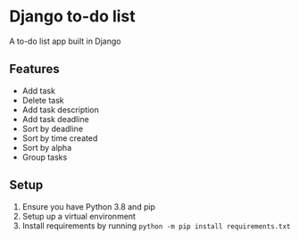 # Django to-do list
A to-do list app built in Django

## Features
- Add task
- Delete task
- Add task description
- Add task deadline
- Sort by deadline
- Sort by time created
- Sort by alpha
- Group tasks 

## Setup
1. Ensure you have Python 3.8 and pip
2. Setup up a virtual environment
3. Install requirements by running `python -m pip install requirements.txt`